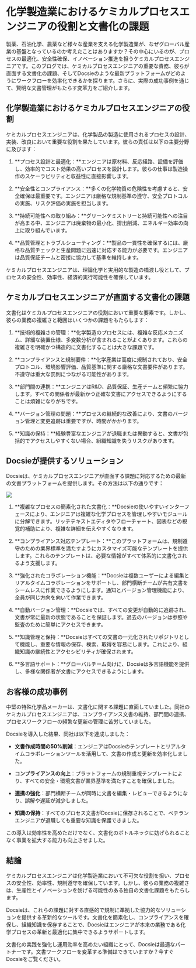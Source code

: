 # 化学製造業におけるケミカルプロセスエンジニアの役割と文書化の課題

製薬、石油化学、農薬など様々な産業を支える化学製造業が、なぜグローバル産業の基盤となっているのか考えたことはありますか？その中心にいるのが、プロセスの最適化、安全性確保、イノベーション推進を担うケミカルプロセスエンジニアです。このブログでは、ケミカルプロセスエンジニアの重要な責務、彼らが直面する文書化の課題、そしてDocsieのような最新プラットフォームがどのようにワークフローを効率化できるかを探ります。さらに、実際の成功事例を通じて、賢明な文書管理がもたらす変革力をご紹介します。

## 化学製造業におけるケミカルプロセスエンジニアの役割

ケミカルプロセスエンジニアは、化学製品の製造に使用されるプロセスの設計、実装、改良において重要な役割を果たしています。彼らの責任は以下の主要分野に及びます：

1. **プロセス設計と最適化：**エンジニアは原材料、反応経路、設備を評価し、効率的でコスト効果の高いプロセスを設計します。彼らの仕事は製造操作のスケーラビリティと収益性に直接影響します。

2. **安全性とコンプライアンス：**多くの化学物質の危険性を考慮すると、安全確保は最重要です。エンジニアは厳格な規制基準の遵守、安全プロトコルの実施、リスク評価の実施を担当します。

3. **持続可能性への取り組み：**グリーンケミストリーと持続可能性への注目が高まる中、エンジニアは廃棄物の最小化、排出削減、エネルギー効率の向上に取り組んでいます。

4. **品質管理とトラブルシューティング：**製品の一貫性を確保するには、厳格な品質チェックと生産問題に迅速に対応する能力が必要です。エンジニアは品質保証チームと密接に協力して基準を維持します。

ケミカルプロセスエンジニアは、理論化学と実用的な製造の橋渡し役として、プロセスの安全性、効率性、経済的実行可能性を確保しています。

## ケミカルプロセスエンジニアが直面する文書化の課題

文書化はケミカルプロセスエンジニアの役割において重要な要素です。しかし、彼らの業務の複雑さと範囲はいくつかの課題をもたらします：

1. **技術的複雑さの管理：**化学製造のプロセスには、複雑な反応メカニズム、詳細な装置仕様、多変数分析が含まれることがよくあります。これらの複雑さを明確かつ構造的に文書化することは大きな課題です。

2. **コンプライアンスと規制要件：**化学産業は高度に規制されており、安全プロトコル、環境影響評価、品質基準に関する厳格な文書要件があります。不遵守は重大な罰則につながる可能性があります。

3. **部門間の連携：**エンジニアはR&D、品質保証、生産チームと頻繁に協力します。すべての関係者が最新かつ正確な文書にアクセスできるようにすることは煩雑になりがちです。

4. **バージョン管理の問題：**プロセスの継続的な改善により、文書のバージョン管理と変更追跡は重要ですが、時間がかかります。

5. **知識の保持：**経験豊富なエンジニアが退職または異動すると、文書が包括的でアクセスしやすくない場合、組織知識を失うリスクがあります。

## Docsieが提供するソリューション

Docsieは、ケミカルプロセスエンジニアが直面する課題に対応するための最新の文書プラットフォームを提供します。その方法は以下の通りです：

![](https://cdn.docsie.io/workspace_PxAvC1Uenuc7ad6H3/doc_wn84Jkoc6hIMTO2eE/file_XE9A0ZiXYWRebMpME/image_4d67d10a-bea3-f4ec-c7ae-35d74bce7fff.jpg)

1. **複雑なプロセスの簡素化された文書化：**Docsieの使いやすいインターフェースにより、エンジニアは複雑な化学プロセスを管理しやすいモジュールに分解できます。リッチテキストエディタやフローチャート、図表などの視覚的補助により、複雑な詳細を伝えやすくなります。

2. **コンプライアンス対応テンプレート：**このプラットフォームは、規制遵守のための業界標準を満たすようにカスタマイズ可能なテンプレートを提供します。これらのテンプレートは、必要な情報がすべて体系的に文書化されるよう支援します。

3. **強化されたコラボレーション機能：**Docsieは複数ユーザーによる編集とリアルタイムコラボレーションをサポートし、部門横断チームが共有文書をシームレスに作業できるようにします。通知とバージョン管理機能により、全員が同じ方向を向いて作業できます。

4. **自動バージョン管理：**Docsieでは、すべての変更が自動的に追跡され、文書が常に最新の状態であることを保証します。過去のバージョンは参照や監査のために簡単にアクセスできます。

5. **知識管理と保持：**Docsieはすべての文書の一元化されたリポジトリとして機能し、重要な情報の保存、検索、取得を容易にします。これにより、組織知識の継続性とアクセシビリティが確保されます。

6. **多言語サポート：**グローバルチーム向けに、Docsieは多言語機能を提供し、多様な関係者が文書にアクセスできるようにします。

## お客様の成功事例

中堅の特殊化学品メーカーは、文書化に関する課題に直面していました。同社のケミカルプロセスエンジニアは、コンプライアンス文書の維持、部門間の連携、プロセスワークフローの頻繁な更新の管理に苦労していました。

Docsieを導入した結果、同社は以下を達成しました：

* **文書作成時間の50%削減**：エンジニアはDocsieのテンプレートとリアルタイムコラボレーションツールを活用して、文書の作成と更新を効率化しました。

* **コンプライアンスの向上**：プラットフォームの規制重視テンプレートにより、すべての安全・環境文書が業界基準を満たすことを確保しました。

* **連携の強化**：部門横断チームが同時に文書を編集・レビューできるようになり、誤解や遅延が減少しました。

* **知識の保持**：すべてのプロセス文書がDocsieに保存されることで、ベテランエンジニアが退職しても重要な知識を保護できました。

この導入は効率性を高めただけでなく、文書化のボトルネックに妨げられることなく事業を拡大する能力も向上させました。

## 結論

ケミカルプロセスエンジニアは化学製造業において不可欠な役割を担い、プロセスの安全性、効率性、規制遵守を確保しています。しかし、彼らの業務の複雑さは、生産性とイノベーションを妨げる可能性のある独自の文書化課題をもたらします。

Docsieは、これらの課題に対する直感的で規制に準拠した協力的なソリューションを提供する革新的なツールです。文書化を簡素化し、コンプライアンスを確保し、組織知識を保存することで、Docsieはエンジニアが本来の業務である化学プロセスの革新と最適化に集中できるようサポートします。

文書化の実践を強化し運用効率を高めたい組織にとって、Docsieは最適なパートナーです。文書ワークフローを変革する準備はできていますか？今すぐDocsieをご覧ください。